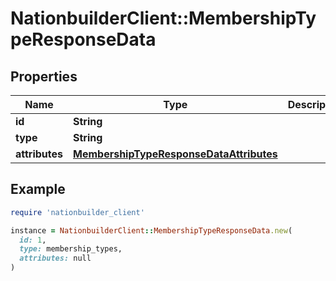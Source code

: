 # NationbuilderClient::MembershipTypeResponseData

## Properties

| Name | Type | Description | Notes |
| ---- | ---- | ----------- | ----- |
| **id** | **String** |  |  |
| **type** | **String** |  |  |
| **attributes** | [**MembershipTypeResponseDataAttributes**](MembershipTypeResponseDataAttributes.md) |  | [optional] |

## Example

```ruby
require 'nationbuilder_client'

instance = NationbuilderClient::MembershipTypeResponseData.new(
  id: 1,
  type: membership_types,
  attributes: null
)
```

